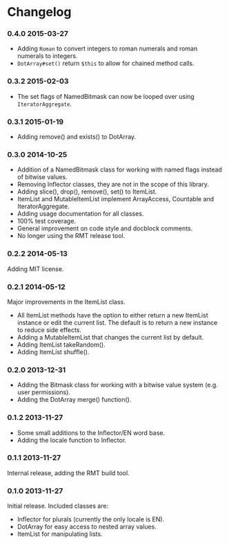 Changelog
=========

### 0.4.0 2015-03-27

* Adding `Roman` to convert integers to roman numerals and roman
  numerals to integers.
* `DotArray#set()` return `$this` to allow for chained method calls.

### 0.3.2 2015-02-03

* The set flags of NamedBitmask can now be looped over using
  `IteratorAggregate`.

### 0.3.1 2015-01-19

* Adding remove() and exists() to DotArray.

### 0.3.0 2014-10-25

* Addition of a NamedBitmask class for working with named flags
  instead of bitwise values.
* Removing Inflector classes, they are not in the scope of this
  library.
* Adding slice(), drop(), remove(), set() to ItemList.
* ItemList and MutableItemList implement ArrayAccess, Countable and
  IteratorAggregate.
* Adding usage documentation for all classes.
* 100% test coverage.
* General improvement on code style and docblock comments.
* No longer using the RMT release tool.

### 0.2.2 2014-05-13

Adding MIT license.

### 0.2.1 2014-05-12

Major improvements in the ItemList class.

* All ItemList methods have the option to either return a new ItemList
  instance or edit the current list. The default is to return a new
  instance to reduce side effects.
* Adding a MutableItemList that changes the current list by default.
* Adding ItemList takeRandom().
* Adding ItemList shuffle().

### 0.2.0 2013-12-31

* Adding the Bitmask class for working with a bitwise value system (e.g. user permissions).
* Adding the DotArray merge() function().

### 0.1.2 2013-11-27

* Some small additions to the Inflector/EN word base.
* Adding the locale function to Inflector.

### 0.1.1 2013-11-27

Internal release, adding the RMT build tool.

### 0.1.0 2013-11-27

Initial release. Included classes are:

* Inflector for plurals (currently the only locale is EN).
* DotArray for easy access to nested array values.
* ItemList for manipulating lists.
